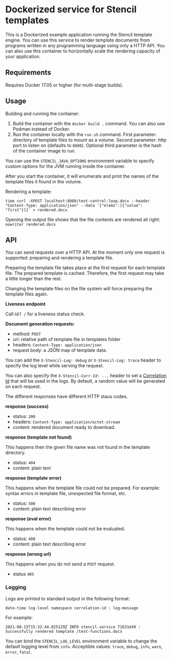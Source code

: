 # Dockerized service for Stencil templates

This is a Dockerized example application running the Stencil template engine.
You can use this service to render template documents from programs written in any programming language using only a HTTP API. You can also use this container to horizontally scale the rendering capacity of your application.

## Requirements

Requires Docker 17.05 or higher (for multi-stage builds).

## Usage

Building and running the container:

1. Build the container with the `docker build .` command. You can also use Podman instead of Docker.
2. Run the container locally with the `run.sh` command. First parameter: directory of template files to mount as a volume. Second parameter: http port to listen on (defaults to `8080`). Optional third parameter is the hash of the container image to run.

You can use the `STENCIL_JAVA_OPTIONS` environment variable to specify custom options for the JVM running inside the container.

After you start the container, it will enumerate and print the names of the template files it found in the volume.

Rendering a template:

```
time curl -XPOST localhost:8080/test-control-loop.docx --header "Content-Type: application/json" --data '{"elems":[{"value": "first"}]}' > rendered.docx
```

Opening the output file shows that the file contents are rendered all right: `oowriter rendered.docx`


## API

You can send requests over a HTTP API. At the moment only one request is supported: preparing and rendering a template file.

Preparing the template file takes place at the first request for each template file. The prepared template is cached. Therefore, the first request may take a little longer than the rest.

Changing the template files on the file system will force preparing the template files again.

**Liveness endpoint**

Call `GET /` for a liveness status check.

**Document generation requests:**

- method: `POST`
- uri: relative path of template file in templates folder
- headers: `Content-Type: application/json`
- request body: a JSON map of template data.

You can add the `X-Stencil-Log: debug` or `X-Stencil-Log: trace` header to specify the log level while serving the request.

You can also specify the `X-Stencil-Corr-Id: ...` header to set a [Correlation Id](https://en.wikipedia.org/wiki/Identity_correlation) that will be used in the logs. By default, a random value will be generated on each request.

The different responses have different HTTP staus codes.

**response (success)**

- status: `200`
- headers: `Content-Type: application/octet-stream`
- content: rendered document ready to download.

**response (template not found)**

This happens then the given file name was not found in the template directory.

- status: `404`
- content: plain text

**response (template error)**

This happens when the template file could not be prepared. For example: syntax
errors in template file, unexpected file format, etc.

- status: `500`
- content: plain text describing error

**response (eval error)**

This happens when the template could not be evaluated.

- status: `400`
- content: plain text describing error

**response (wrong url)**

This happens when you do not send a `POST` request.

- status `405`

### Logging

Logs are printed to standard output in the following format:

```
date-time log-level namespace correlation-id : log-message
```

For example:

```
2021-08-15T15:32:44.025129Z INFO stencil.service 71631d49 : Successfully rendered template /test-functions.docx
```

You can bind the `STENCIL_LOG_LEVEL` environment variable to change the default logging level from `info`. Acceptible values: `trace`, `debug`, `info`, `warn`, `error`, `fatal`.
